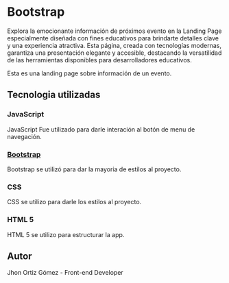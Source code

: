 # Bootstrap

Explora la emocionante información de próximos evento en la Landing Page especialmente diseñada con fines educativos para brindarte detalles clave y una experiencia atractiva. Esta página, creada con tecnologías modernas, garantiza una presentación elegante y accesible, destacando la versatilidad de las herramientas disponibles para desarrolladores educativos.

Esta es una landing page sobre información de un evento.

## Tecnologia utilizadas

### JavaScript

JavaScript Fue utilizado para darle interación al botón de menu de navegación.

### [Bootstrap](https://getbootstrap.com/)

Bootstrap se utilizó para dar la mayoria de estilos al proyecto.

### CSS

CSS se utilizo para darle los estilos al proyecto.

### HTML 5

HTML 5 se utilizo para estructurar la app.

## Autor

Jhon Ortiz Gómez - Front-end Developer
